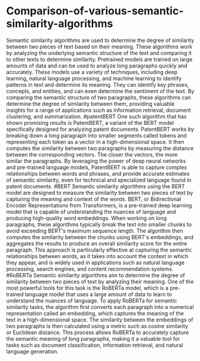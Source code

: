 # Comparison-of-various-semantic-similarity-algorithms
Semantic similarity algorithms are used to determine the degree of similarity between two pieces of text based on their meaning. These algorithms work by analyzing the underlying semantic structure of the text and comparing it to other texts to determine similarity. Pretrained models are trained on large amounts of data and can be used to analyze long paragraphs quickly and accurately. These models use a variety of techniques, including deep learning, natural language processing, and machine learning to identify patterns in text and determine its meaning. They can identify key phrases, concepts, and entities, and can even determine the sentiment of the text. By comparing the semantic structure of two paragraphs, these algorithms can determine the degree of similarity between them, providing valuable insights for a range of applications such as information retrieval, document clustering, and summarization.
#patentBERT
One such algorithm that has shown promising results is PatentBERT, a variant of the BERT model specifically designed for analyzing patent documents. PatentBERT works by breaking down a long paragraph into smaller segments called tokens and representing each token as a vector in a high-dimensional space. It then computes the similarity between two paragraphs by measuring the distance between the corresponding vectors. The closer the vectors, the more similar the paragraphs. By leveraging the power of deep neural networks and pre-trained language models, PatentBERT is able to capture complex relationships between words and phrases, and provide accurate estimates of semantic similarity, even for technical and specialized language found in patent documents.
#BERT
Semantic similarity algorithms using the BERT model are designed to measure the similarity between two pieces of text by capturing the meaning and context of the words. BERT, or Bidirectional Encoder Representations from Transformers, is a pre-trained deep learning model that is capable of understanding the nuances of language and producing high-quality word embeddings. When working on long paragraphs, these algorithms typically break the text into smaller chunks to avoid exceeding BERT's maximum sequence length. The algorithm then computes the similarity between the chunks using BERT's embeddings, and aggregates the results to produce an overall similarity score for the entire paragraph. This approach is particularly effective at capturing the semantic relationships between words, as it takes into account the context in which they appear, and is widely used in applications such as natural language processing, search engines, and content recommendation systems.
#RoBERTa
Semantic similarity algorithms aim to determine the degree of similarity between two pieces of text by analyzing their meaning. One of the most powerful tools for this task is the RoBERTa model, which is a pre-trained language model that uses a large amount of data to learn to understand the nuances of language. To apply RoBERTa for semantic similarity tasks, the algorithm first converts each paragraph into a numerical representation called an embedding, which captures the meaning of the text in a high-dimensional space. The similarity between the embeddings of two paragraphs is then calculated using a metric such as cosine similarity or Euclidean distance. This process allows RoBERTa to accurately capture the semantic meaning of long paragraphs, making it a valuable tool for tasks such as document classification, information retrieval, and natural language generation.
